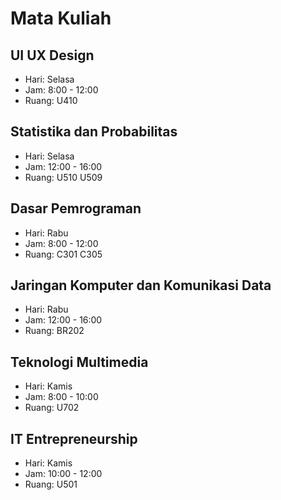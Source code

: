 # Mata Kuliah

## UI UX Design

- Hari: Selasa
- Jam: 8:00 - 12:00
- Ruang: U410

## Statistika dan Probabilitas

- Hari: Selasa
- Jam: 12:00 - 16:00
- Ruang: U510 U509

## Dasar Pemrograman

- Hari: Rabu
- Jam: 8:00 - 12:00
- Ruang: C301 C305

## Jaringan Komputer dan Komunikasi Data

- Hari: Rabu
- Jam: 12:00 - 16:00
- Ruang: BR202

## Teknologi Multimedia

- Hari: Kamis
- Jam: 8:00 - 10:00
- Ruang: U702

## IT Entrepreneurship

- Hari: Kamis
- Jam: 10:00 - 12:00
- Ruang: U501
